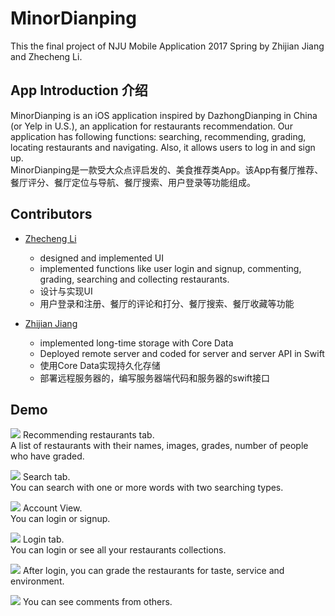 # MinorDianping
This the final project of NJU Mobile Application 2017 Spring by Zhijian Jiang and Zhecheng Li.

## App Introduction 介绍 
MinorDianping is an iOS application inspired by DazhongDianping in China (or Yelp in U.S.), an application for restaurants recommendation. Our application has following functions: searching, recommending, grading, locating restaurants and navigating. Also, it allows users to log in and sign up.  
MinorDianping是一款受大众点评启发的、美食推荐类App。该App有餐厅推荐、餐厅评分、餐厅定位与导航、餐厅搜索、用户登录等功能组成。

## Contributors
* [Zhecheng Li](https://github.com/BearL222)
	* designed and implemented UI
	* implemented functions like user login and signup, commenting, grading, searching and collecting restaurants.
	* 设计与实现UI
	* 用户登录和注册、餐厅的评论和打分、餐厅搜索、餐厅收藏等功能
	
* [Zhijian Jiang](https://github.com/ZhijianJiang)
	* implemented long-time storage with Core Data
	* Deployed remote server and coded for server and server API in Swift
	* 使用Core Data实现持久化存储
	* 部署远程服务器的，编写服务器端代码和服务器的swift接口
	
## Demo
![](Main.PNG)
Recommending restaurants tab.  
A list of restaurants with their names, images, grades, number of people who have graded.

![](Search.PNG)
Search tab.  
You can search with one or more words with two searching types.

![](Login.PNG)
Account View.  
You can login or signup.

![](Account.PNG)
Login tab.  
You can login or see all your restaurants collections.

![](Comment2.PNG)
After login, you can grade the restaurants for taste, service and environment.

![](Comment.PNG)
You can see comments from others.
